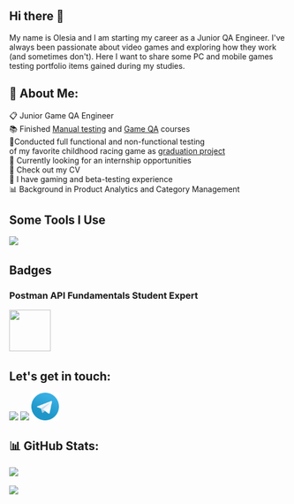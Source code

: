 ## Hi there 👋
My name is Olesia and I am starting my career as a Junior QA Engineer. I've always been passionate about video games and exploring how they work (and sometimes don't). 
Here I want to share some PC and mobile games testing portfolio items gained during my studies.


## 💫 About Me:
📋 Junior Game QA Engineer<br>📚 Finished [Manual testing](https://drive.google.com/file/d/1A9jSPYdMkzPw2jgaem2684ggMNX8Flfs/view?usp=sharing) and [Game QA](https://drive.google.com/file/d/1yjiqhXtUoCPfLXnqzSmLCsLGuOX8YIrH/view?usp=sharing) courses<br>🏁Conducted full functional and non-functional testing <br>of my favorite childhood racing game as [graduation project](https://docs.google.com/presentation/d/14rCYrjbUwnPlJNmacd1gg3uwWmrIe77aHKM_-UM1j5w/edit?usp=drive_link)<br>🙌 Currently looking for an internship opportunities<br>📄 Check out my CV<br>👾 I have gaming and beta-testing experience<br>📊 Background in Product Analytics and Category Management 


## Some Tools I Use
<a href="https://skillicons.dev">
    <img src="https://skillicons.dev/icons?i=postman,mysql,postgres,unity,unreal" />
</a>


## Badges
### Postman API Fundamentals Student Expert 
<a href="https://api.badgr.io/public/assertions/8Jytk0N8ThS1AMJQeQqd3Q?identity__email=lesyashir%40yandex.ru">
    <img src="https://cc.sj-cdn.net/instructor/3d8458f2k85sh-postman/course_series/3a5xz9m019od4/promo-image.1649784759.png" width="75" height="75"/>
</a>


## Let's get in touch:
[![](https://skillicons.dev/icons?i=linkedin)](https://linkedin.com/in/http://linkedin.com/in/olesia-shirokova-830669260) 
[![](https://skillicons.dev/icons?i=gmail)](mailto:olesenkashir@gmail.com) 
<a href="https://t.me/yunglesya">
    <img src="https://raw.githubusercontent.com/github/explore/80688e429a7d4ef2fca1e82350fe8e3517d3494d/topics/telegram/telegram.png" width="50" height="50"/>
</a> 

## 📊 GitHub Stats:
![](https://github-readme-streak-stats.herokuapp.com/?user=OlesiaShir&theme=github_dark&hide_border=false)<br/>

[![](https://visitcount.itsvg.in/api?id=OlesiaShir&icon=7&color=12)](https://visitcount.itsvg.in)
